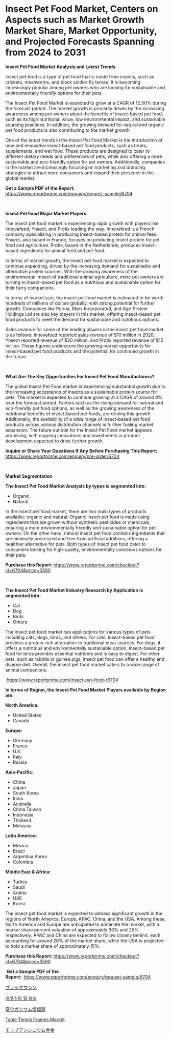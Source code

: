 <p><h1>Insect Pet Food Market, Centers on Aspects such as Market Growth Market Share, Market Opportunity, and Projected Forecasts Spanning from 2024 to 2031</h1></p><p><strong>Insect Pet Food Market Analysis and Latest Trends</strong></p>
<p><p>Insect pet food is a type of pet food that is made from insects, such as crickets, mealworms, and black soldier fly larvae. It is becoming increasingly popular among pet owners who are looking for sustainable and environmentally friendly options for their pets.</p><p>The Insect Pet Food Market is expected to grow at a CAGR of 12.50% during the forecast period. The market growth is primarily driven by the increasing awareness among pet owners about the benefits of insect-based pet food, such as its high nutritional value, low environmental impact, and sustainable sourcing practices. In addition, the growing demand for natural and organic pet food products is also contributing to the market growth.</p><p>One of the latest trends in the Insect Pet Food Market is the introduction of new and innovative insect-based pet food products, such as treats, supplements, and wet food. These products are designed to cater to different dietary needs and preferences of pets, while also offering a more sustainable and eco-friendly option for pet owners. Additionally, companies in the market are increasingly focusing on marketing and branding strategies to attract more consumers and expand their presence in the global market.</p></p>
<p><strong>Get a Sample PDF of the Report:&nbsp;</strong> <a href="https://www.reportprime.com/enquiry/request-sample/6704">https://www.reportprime.com/enquiry/request-sample/6704</a></p>
<p>&nbsp;</p>
<p><strong>Insect Pet Food Major Market Players</strong></p>
<p><p>The insect pet food market is experiencing rapid growth with players like Innovafeed, Ynsect, and Protix leading the way. Innovafeed is a French company specializing in producing insect-based protein for animal feed. Ynsect, also based in France, focuses on producing insect protein for pet food and agriculture. Protix, based in the Netherlands, produces insect-based ingredients for animal feed and pet food.</p><p>In terms of market growth, the insect pet food market is expected to continue expanding, driven by the increasing demand for sustainable and alternative protein sources. With the growing awareness of the environmental impact of traditional animal agriculture, more pet owners are turning to insect-based pet food as a nutritious and sustainable option for their furry companions.</p><p>In terms of market size, the insect pet food market is estimated to be worth hundreds of millions of dollars globally, with strong potential for further growth. Companies like Purina, Mars Incorporated, and Agri Protein Holdings Ltd are also key players in this market, offering insect-based pet food products to meet the demand for sustainable and nutritious options.</p><p>Sales revenue for some of the leading players in the insect pet food market is as follows: Innovafeed reported sales revenue of $10 million in 2020, Ynsect reported revenue of $20 million, and Protix reported revenue of $15 million. These figures underscore the growing market opportunity for insect-based pet food products and the potential for continued growth in the future.</p></p>
<p>&nbsp;</p>
<p><strong>What Are The Key Opportunities For Insect Pet Food Manufacturers?</strong></p>
<p><p>The global Insect Pet Food market is experiencing substantial growth due to the increasing acceptance of insects as a sustainable protein source for pets. The market is expected to continue growing at a CAGR of around 8% over the forecast period. Factors such as the rising demand for natural and eco-friendly pet food options, as well as the growing awareness of the nutritional benefits of insect-based pet foods, are driving this growth. Additionally, the availability of a wide range of insect-based pet food products across various distribution channels is further fueling market expansion. The future outlook for the Insect Pet Food market appears promising, with ongoing innovations and investments in product development expected to drive further growth.</p></p>
<p><strong>Inquire or Share Your Questions If Any Before Purchasing This Report:</strong> <a href="https://www.reportprime.com/enquiry/pre-order/6704">https://www.reportprime.com/enquiry/pre-order/6704</a></p>
<p>&nbsp;</p>
<p><strong>Market Segmentation</strong></p>
<p><strong>The Insect Pet Food Market Analysis by types is segmented into:</strong></p>
<p><ul><li>Organic</li><li>Natural</li></ul></p>
<p><p>In the insect pet food market, there are two main types of products available: organic and natural. Organic insect pet food is made using ingredients that are grown without synthetic pesticides or chemicals, ensuring a more environmentally friendly and sustainable option for pet owners. On the other hand, natural insect pet food contains ingredients that are minimally processed and free from artificial additives, offering a healthier alternative for pets. Both types of insect pet food cater to consumers looking for high-quality, environmentally conscious options for their pets.</p></p>
<p><strong>Purchase this Report:&nbsp;</strong><a href="https://www.reportprime.com/checkout?id=6704&price=3590">https://www.reportprime.com/checkout?id=6704&price=3590</a></p>
<p>&nbsp;</p>
<p><strong>The Insect Pet Food Market Industry Research by Application is segmented into:</strong></p>
<p><ul><li>Cat</li><li>Dog</li><li>Birds</li><li>Others</li></ul></p>
<p><p>The insect pet food market has applications for various types of pets including cats, dogs, birds, and others. For cats, insect-based pet food provides a protein-rich alternative to traditional meat sources. For dogs, it offers a nutritious and environmentally sustainable option. Insect-based pet food for birds provides essential nutrients and is easy to digest. For other pets, such as rabbits or guinea pigs, insect pet food can offer a healthy and diverse diet. Overall, the insect pet food market caters to a wide range of animal companions.</p></p>
<p><a href="https://www.reportprime.com/insect-pet-food-r6704">&nbsp;https://www.reportprime.com/insect-pet-food-r6704</a></p>
<p><strong>In terms of Region, the Insect Pet Food Market Players available by Region are:</strong></p>
<p>
    <p> <strong> North America: </strong>
        <ul>
            <li>United States</li>
            <li>Canada</li>
        </ul>
        </p> 
    <p> <strong> Europe: </strong>
        <ul>
            <li>Germany</li>
            <li>France</li>
            <li>U.K.</li>
            <li>Italy</li>
            <li>Russia</li>
        </ul>
        </p> 
    <p> <strong> Asia-Pacific: </strong>
        <ul>
            <li>China</li>
            <li>Japan</li>
            <li>South Korea</li>
            <li>India</li>
            <li>Australia</li>
            <li>China Taiwan</li>
            <li>Indonesia</li>
            <li>Thailand</li>
            <li>Malaysia</li>
        </ul>
        </p> 
    <p> <strong> Latin America: </strong>
        <ul>
            <li>Mexico</li>
            <li>Brazil</li>
            <li>Argentina Korea</li>
            <li>Colombia</li>
        </ul>
        </p> 
    <p> <strong> Middle East & Africa: </strong>
        <ul>
            <li>Turkey</li>
            <li>Saudi</li>
            <li>Arabia</li>
            <li>UAE</li>
            <li>Korea</li>
        </ul>
    </p>
    </p>
<p><p>The insect pet food market is expected to witness significant growth in the regions of North America, Europe, APAC, China, and the USA. Among these, North America and Europe are anticipated to dominate the market, with a market share percent valuation of approximately 30% and 25% respectively. APAC and China are expected to follow closely behind, each accounting for around 20% of the market share, while the USA is projected to hold a market share of approximately 15%.</p></p>
<p><strong>Purchase this Report: </strong><a href="https://www.reportprime.com/checkout?id=6704&price=3590">https://www.reportprime.com/checkout?id=6704&price=3590</a></p>
<p>&nbsp;<strong>Get a Sample PDF of the Report:&nbsp;&nbsp;</strong><a href="https://www.reportprime.com/enquiry/request-sample/6704">https://www.reportprime.com/enquiry/request-sample/6704</a></p>
<p><strong></strong></p>
<p><p><a href="https://medium.com/@amarart56456/%E3%83%AC%E3%83%B3%E3%82%AC%E8%A3%BD%E9%80%A0%E6%A9%9F%E3%81%AE%E5%B8%82%E5%A0%B4%E3%81%AF%E5%B8%82%E5%A0%B4%E3%82%B7%E3%82%A7%E3%82%A2-%E3%82%B5%E3%82%A4%E3%82%BA-2031%E5%B9%B4%E3%81%BE%E3%81%A7%E3%81%AE%E4%BA%88%E6%B8%AC%E3%81%AB%E7%84%A6%E7%82%B9%E3%82%92%E5%BD%93%E3%81%A6%E3%81%A6%E3%81%84%E3%81%BE%E3%81%99-4c9feb6ce65c">ブリックマシン</a></p><p><a href="https://medium.com/@garyauer906782023/%EC%9D%8C%ED%96%A5-%EB%B2%BD-%ED%8C%A8%EB%84%90-%EC%8B%9C%EC%9E%A5-%EB%8F%99%ED%96%A5-%EB%B0%8F-%EC%8B%9C%EC%9E%A5-%EB%B6%84%EC%84%9D%EC%9D%80-2024-2031%EB%85%84%EA%B9%8C%EC%A7%80-%EC%98%88%EC%B8%A1%EB%90%A9%EB%8B%88%EB%8B%A4-4c5b0211f599">어쿠스틱 월 패널</a></p><p><a href="https://github.com/reliezer65/Market-Research-Report-List-1/blob/main/969224275453.md">窒化ガリウム増幅器</a></p><p><a href="https://issuu.com/reportprime-2/docs/table-tennis-frames-market-size-2030.pptx">Table Tennis Frames Market</a></p><p><a href="https://github.com/RodHoppe07/Market-Research-Report-List-1/blob/main/652994275452.md">モリブデンレニウム合金</a></p></p>